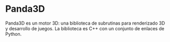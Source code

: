 # Panda3D
Panda3D es un motor 3D: una biblioteca de subrutinas para renderizado 3D y desarrollo de juegos. La biblioteca es C++ con un conjunto de enlaces de Python. 
